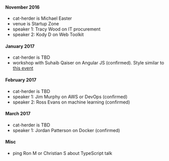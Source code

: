 
#### November 2016

* cat-herder is Michael Easter
* venue is Startup Zone
* speaker 1: Tracy Wood on IT procurement
* speaker 2: Kody D on Web Toolkit

#### January 2017

* cat-herder is TBD
* workshop with Suhaib Qaiser on Angular JS (confirmed). Style similar to [this event](http://shiftkeylabs.ca/calendar/build-minesweeper-with-angularjs/)

#### February 2017

* cat-herder is TBD
* speaker 1: Jim Murphy on AWS or DevOps (confirmed) 
* speaker 2: Ross Evans on machine learning (confirmed)

#### March 2017

* cat-herder is TBD
* speaker 1: Jordan Patterson on Docker (confirmed) 

#### Misc

* ping Ron M or Christian S about TypeScript talk

